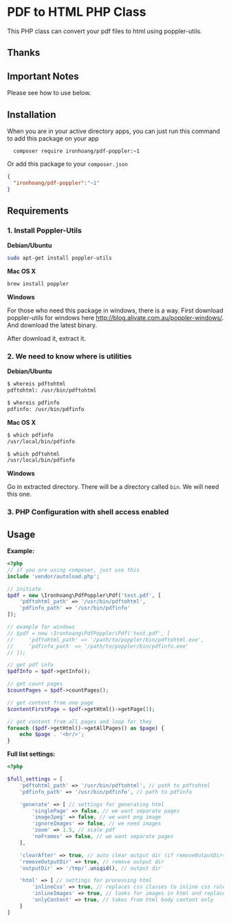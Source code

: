 # PDF to HTML PHP Class

This PHP class can convert your pdf files to html using poppler-utils.

## Thanks

## Important Notes

Please see how to use below.

## Installation

When you are in your active directory apps, you can just run this command to add this package on your app

```
  composer require ironhoang/pdf-poppler:~1
```

Or add this package to your `composer.json`

```json
{
  "ironhoang/pdf-poppler":"~1"
}
```

## Requirements
### 1. Install Poppler-Utils

**Debian/Ubuntu**
```bash
sudo apt-get install poppler-utils
```

**Mac OS X**
```bash
brew install poppler
```

**Windows**

For those who need this package in windows, there is a way. First download poppler-utils for windows here <http://blog.alivate.com.au/poppler-windows/>. And download the latest binary.

After download it, extract it.

### 2. We need to know where is utilities

**Debian/Ubuntu**
```bash
$ whereis pdftohtml
pdftohtml: /usr/bin/pdftohtml

$ whereis pdfinfo
pdfinfo: /usr/bin/pdfinfo
```

**Mac OS X**
```bash
$ which pdfinfo
/usr/local/bin/pdfinfo

$ which pdftohtml
/usr/local/bin/pdfinfo
```

**Windows**

Go in extracted directory. There will be a directory called `bin`. We will need this one.

### 3. PHP Configuration with shell access enabled

## Usage

**Example:**

```php
<?php
// if you are using composer, just use this
include 'vendor/autoload.php';

// initiate
$pdf = new \Ironhoang\PdfPoppler\Pdf('test.pdf', [
    'pdftohtml_path' => '/usr/bin/pdftohtml',
    'pdfinfo_path' => '/usr/bin/pdfinfo'
]);

// example for windows
// $pdf = new \Ironhoang\PdfPoppler\Pdf('test.pdf', [
//     'pdftohtml_path' => '/path/to/poppler/bin/pdftohtml.exe',
//     'pdfinfo_path' => '/path/to/poppler/bin/pdfinfo.exe'
// ]);

// get pdf info
$pdfInfo = $pdf->getInfo();

// get count pages
$countPages = $pdf->countPages();

// get content from one page
$contentFirstPage = $pdf->getHtml()->getPage(1);

// get content from all pages and loop for they
foreach ($pdf->getHtml()->getAllPages() as $page) {
    echo $page . '<br/>';
}
```

**Full list settings:**

```php
<?php

$full_settings = [
    'pdftohtml_path' => '/usr/bin/pdftohtml', // path to pdftohtml
    'pdfinfo_path' => '/usr/bin/pdfinfo', // path to pdfinfo

    'generate' => [ // settings for generating html
        'singlePage' => false, // we want separate pages
        'imageJpeg' => false, // we want png image
        'ignoreImages' => false, // we need images
        'zoom' => 1.5, // scale pdf
        'noFrames' => false, // we want separate pages
    ],

    'clearAfter' => true, // auto clear output dir (if removeOutputDir==false then output dir will remain)
    'removeOutputDir' => true, // remove output dir
    'outputDir' => '/tmp/'.uniqid(), // output dir

    'html' => [ // settings for processing html
        'inlineCss' => true, // replaces css classes to inline css rules
        'inlineImages' => true, // looks for images in html and replaces the src attribute to base64 hash
        'onlyContent' => true, // takes from html body content only
    ]
]
```
